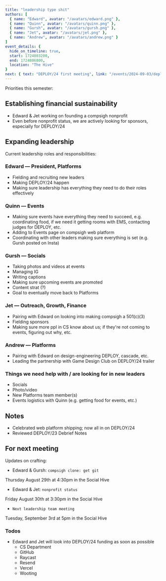 ```yaml
---
title: "leadership type shit"
authors: [
  { name: "Edward", avatar: "/avatars/edward.png" },
  { name: "Quinn", avatar: "/avatars/quinn.png" },
  { name: "Gursh", avatar: "/avatars/gursh.png" },
  { name: "Jet", avatar: "/avatars/jet.png" },
  { name: "Andrew", avatar: "/avatars/andrew.png" }
]
event_details: {
  hide_on_timeline: true,
  start: 1724803200,
  end: 1724806800,
  location: "The Hive"
}
next: { text: "DEPLOY/24 first meeting", link: "/events/2024-09-03/deploy24-meeting" }
---
```


Priorities this semester:

## Establishing financial sustainability

- Edward & Jet working on founding a compsigh nonprofit
- Even before nonprofit status, we are actively looking for sponsors, especially for DEPLOY/24

## Expanding leadership

Current leadership roles and responsibilities:

### Edward — President, Platforms

- Fielding and recruiting new leaders
- Making DEPLOY/24 happen
- Making sure leadership has everything they need to do their roles effectively

### Quinn — Events

- Making sure events have everything they need to succeed, e.g. coordinating food, if we need it getting rooms with EMS, contacting judges for DEPLOY, etc.
- Adding to Events page on compsigh web platform
- Coordinating with other leaders making sure everything is set (e.g. Gursh posted on Insta)

### Gursh — Socials

- Taking photos and videos at events
- Managing IG
- Writing captions
- Making sure upcoming events are promoted
- Content strat (?)
- Goal to eventually move back to Platforms

### Jet — Outreach, Growth, Finance

- Pairing with Edward on looking into making compsigh a 501(c)(3)
- Fielding sponsors
- Making sure more ppl in CS know about us; if they're not coming to events, figuring out why, etc.

### Andrew — Platforms

- Pairing with Edward on design-engineering DEPLOY, cascade, etc.
- Leading the partnership with Game Design Club on DEPLOY/24 trailer

### Things we need help with / are looking for in new leaders

- Socials
- Photo/video
- New Platforms team member(s)
- Events logistics with Quinn (e.g. getting food for events, etc.)

## Notes

- Celebrated web platform shipping; now all in on DEPLOY/24
- Reviewed DEPLOY/23 Debrief Notes

## For next meeting

Updates on crafting:

- Edward & Gursh: `compsigh clone: get git`

Thursday August 29th at 4:30pm in the Social Hive

- Edward & Jet: `nonprofit status`

Friday August 30th at 3:30pm in the Social Hive

- `Next leadership team meeting`

Tuesday, September 3rd at 5pm in the Social Hive

### Todos

- Edward and Jet will look into DEPLOY/24 funding as soon as possible
  - CS Department
  - GitHub
  - Raycast
  - Resend
  - Vercel
  - Wooting
